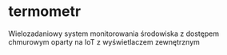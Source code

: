 # termometr

Wielozadaniowy system monitorowania środowiska z dostępem chmurowym oparty na IoT z wyświetlaczem zewnętrznym
